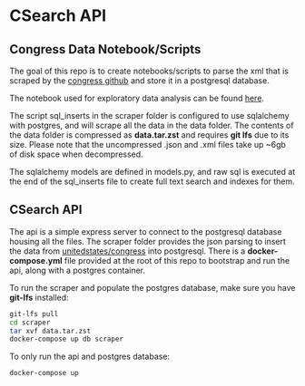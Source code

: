# CSearch API
## Congress Data Notebook/Scripts

The goal of this repo is to create notebooks/scripts to parse the xml that is scraped by the [congress github](https://github.com/unitedstates/congress)
and store it in a postgresql database.

The notebook used for exploratory data analysis can be found [here](https://github.com/s4njee/congress_data/blob/main/data.ipynb).

The script sql_inserts in the scraper folder is configured to use sqlalchemy with postgres, and will scrape all the data in the data folder.
The contents of the data folder is compressed as **data.tar.zst** and requires **git lfs** due to its size. Please note
that the uncompressed .json and .xml files take up ~6gb of disk space when decompressed.

The sqlalchemy models are defined in models.py, and raw sql is executed at the end of the sql_inserts file to create 
full text search and indexes for them.


## CSearch API

The api is a simple express server to connect to the postgresql database housing all the files. The scraper folder provides
the json parsing to insert the data from [unitedstates/congress](https://github.com/unitedstates/congress) into postgresql.
There is a **docker-compose.yml** file provided at the root of this repo to bootstrap and run the api, along with a postgres container.

To run the scraper and populate the postgres database, make sure you have **git-lfs** installed:
```bash
git-lfs pull
cd scraper
tar xvf data.tar.zst
docker-compose up db scraper 
```

To only run the api and postgres database:
```bash
docker-compose up
```